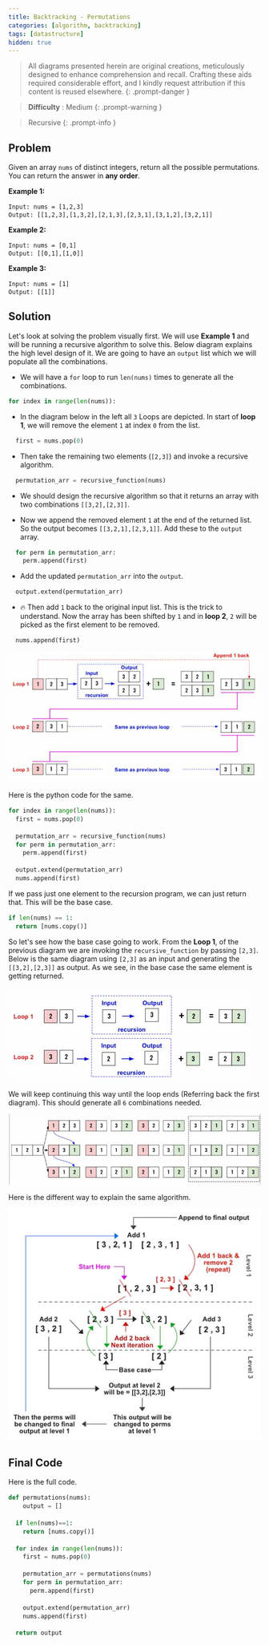 ```yaml
---
title: Backtracking - Permutations
categories: [algorithm, backtracking]
tags: [datastructure]
hidden: true
---
```


> All diagrams presented herein are original creations, meticulously designed to enhance comprehension and recall. Crafting these aids required considerable effort, and I kindly request attribution if this content is reused elsewhere.
{: .prompt-danger }

> **Difficulty** :  Medium
{: .prompt-warning }

> Recursive 
{: .prompt-info }

## Problem

Given an array `nums` of distinct integers, return all the possible permutations. You can return the answer in **any order**.

**Example 1:**

```
Input: nums = [1,2,3]
Output: [[1,2,3],[1,3,2],[2,1,3],[2,3,1],[3,1,2],[3,2,1]]
```

**Example 2:**

```
Input: nums = [0,1]
Output: [[0,1],[1,0]]
```

**Example 3:**

```
Input: nums = [1]
Output: [[1]]
```

## Solution

Let's look at solving the problem visually first. We will use **Example 1** and will be running a recursive algorithm to solve this. Below diagram explains the high level design of it. We are going to have an `output` list which we will populate all the combinations.

- We will have a `for` loop to run `len(nums)` times to generate all the combinations.

```python
for index in range(len(nums)):
```

- In the diagram below in the left all `3` Loops are depicted. In start of **loop 1**, we will remove the element `1` at index `0` from the list.

```python
  first = nums.pop(0)
```

- Then take the remaining two elements (`[2,3]`) and invoke a recursive algorithm. 

```python
  permutation_arr = recursive_function(nums)
```

- We should design the recursive algorithm so that it returns an array with two combinations `[[3,2],[2,3]]`. 

- Now we append the removed element `1` at the end of the returned list. So the output becomes `[[3,2,1],[2,3,1]]`. Add these to the `output` array. 

```python
  for perm in permutation_arr:
    perm.append(first)
```

- Add the updated `permutation_arr` into the `output`.

```python
  output.extend(permutation_arr)
```

- :fire: Then add `1` back to the original input list. This is the trick to understand. Now the array has been shifted by `1` and in **loop 2**, `2` will be picked as the first element to be removed.

```python
  nums.append(first)
```

![image-20240513144233239](../assets/img/image-20240513144233239.jpg)

Here is the python code for the same. 

```python
for index in range(len(nums)):
  first = nums.pop(0)
  
  permutation_arr = recursive_function(nums)
  for perm in permutation_arr:
    perm.append(first)
  
  output.extend(permutation_arr)
  nums.append(first)
```

If we pass just one element to the recursion program, we can just return that. This will be the base case.

```python
if len(nums) == 1:
  return [nums.copy()]
```

So let's see how the base case going to work.  From the **Loop 1**, of the previous diagram we are invoking the `recursive_function` by passing `[2,3]`. Below is the same diagram using `[2,3]` as an input and generating the `[[3,2],[2,3]]` as output. As we see, in the base case the same element is getting returned. 

![image-20240513151244996](../assets/img/image-20240513151244996.jpg)

We will keep continuing this way until the loop ends (Referring back the first diagram). This should generate all `6` combinations needed.

![image-20240513145845591](../assets/img/image-20240513145845591.jpg)

 Here is the different way to explain the same algorithm. 

![image-20240513125524123](../assets/img/image-20240513125524123.jpg)

## Final Code

Here is the full code.

```python
def permutations(nums):
	output = []
  
  if len(nums)==1:
    return [nums.copy()]
  
  for index in range(len(nums)):
    first = nums.pop(0)

    permutation_arr = permutations(nums)
    for perm in permutation_arr:
      perm.append(first)

    output.extend(permutation_arr)
    nums.append(first)
  
  return output
```







